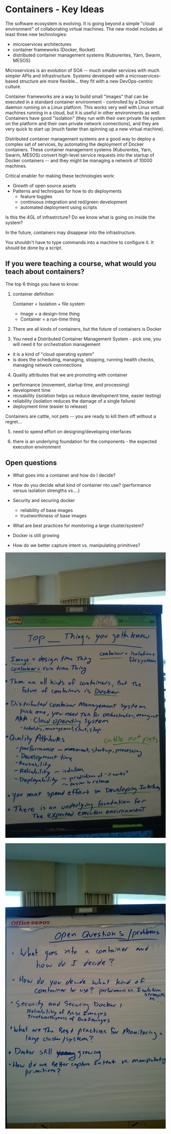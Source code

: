 # Containers - Key Ideas

The software ecosystem is evolving.  It is going beyond a simple "cloud environment" of collaborating virtual machines.  The new model includes at least three new technologies:

- microservices architectures
- container frameworks (Docker, Rocket)
- distributed container management systems (Kuburentes, Yarn, Swarm, MESOS)

Microservices is an evolution of SOA -- much smaller services with much simpler APIs and infrastructure.  Systems developed with a microservices-based structure are more flexible... they fit with a new DevOps-centric culture.

Container frameworks are a way to build small "images" that can be executed in a standard container environment - controlled by a Docker daemon running on a Linux platform.  This works very well with Linux virtual machines running in a cloud, but it is useful in other environments as well.  Containers have good "isolation" (they run with their own private file system on the platform and their own private network connections), and they are very quick to start up (much faster than spinning up a new virtual machine).

Distributed container management systems are a good way to deploy a complex set of services, by automating the deployment of Docker containers.  These container management systems (Kuburentes, Yarn, Swarm, MESOS) convert high-level service requests into the startup of Docker containers -- and they might be managing a network of 10000 machines.

Critical enabler for making these technologies work:
 - Growth of open source assets
 - Patterns and techniques for how to do deployments
   - feature toggles
   - continuous integration and red/green development
   - automated deployment using scripts

Is this the 4GL of infrastrcture?  Do we know what is going on inside the system?

In the future, containers may disappear into the infrastructure.

You shouldn't have to type commands into a machine to configure it. It should be done by a script.


## If you were teaching a course, what would you teach about containers?

The top 6 things you have to know:

1. container definition

   Container = Isolation + file system

   * Image = a design-time thing
   * Container = a run-time thing

2. There are all kinds of containers, but the future of containers is Docker

3. You need a Distributed Container Management System - pick one, you will need it for orchestration management
 - it is a kind of "cloud operating system"
 - is does the scheduling, managing, stopping, running health checks, managing network connnections

4. Quality attributes that we are promoting with container
 - performance (movement, startup time, and processing)
 - development time
 - reusability (isolation helps us reduce development time, easier testing)
 - reliability (isolation reduces the damage of a single failure)
 - deployment time (easier to release)

 Containers are cattle, not pets -- you are ready to kill them off without a regret...

5. need to spend effort on designing/developing interfaces

6. there is an underlying foundation for the components - the expected execution environment

## Open questions

- What goes into a container and how do I decide?

- How do you decide what kind of container nto use?  (performance versus isolation strengths vs....)

- Security and securing docker
  - reliability of base images
  - trustworthiness of base images

- What are best practices for monitoring a large cluster/system?

- Docker is still growing

- How do we better capture intent vs. manipulating primitives?

![](images/top-things-you-gotta-know.jpg)

![](images/open-questions-and-problems.jpg)
